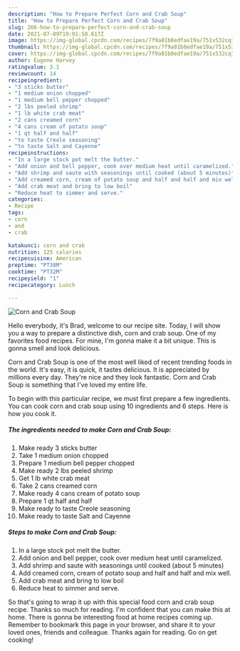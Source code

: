 ```yaml
---
description: "How to Prepare Perfect Corn and Crab Soup"
title: "How to Prepare Perfect Corn and Crab Soup"
slug: 266-how-to-prepare-perfect-corn-and-crab-soup
date: 2021-07-09T19:01:58.617Z
image: https://img-global.cpcdn.com/recipes/7f9a81b8edfae19a/751x532cq70/corn-and-crab-soup-recipe-main-photo.jpg
thumbnail: https://img-global.cpcdn.com/recipes/7f9a81b8edfae19a/751x532cq70/corn-and-crab-soup-recipe-main-photo.jpg
cover: https://img-global.cpcdn.com/recipes/7f9a81b8edfae19a/751x532cq70/corn-and-crab-soup-recipe-main-photo.jpg
author: Eugene Harvey
ratingvalue: 3.1
reviewcount: 14
recipeingredient:
- "3 sticks butter"
- "1 medium onion chopped"
- "1 medium bell pepper chopped"
- "2 lbs peeled shrimp"
- "1 lb white crab meat"
- "2 cans creamed corn"
- "4 cans cream of potato soup"
- "1 qt half and half"
- "to taste Creole seasoning"
- "to taste Salt and Cayenne"
recipeinstructions:
- "In a large stock pot melt the butter."
- "Add onion and bell pepper, cook over medium heat until caramelized."
- "Add shrimp and saute with seasonings until cooked (about 5 minutes)"
- "Add creamed corn, cream of potato soup and half and half and mix well."
- "Add crab meat and bring to low boil"
- "Reduce heat to simmer and serve."
categories:
- Recipe
tags:
- corn
- and
- crab

katakunci: corn and crab 
nutrition: 125 calories
recipecuisine: American
preptime: "PT38M"
cooktime: "PT32M"
recipeyield: "1"
recipecategory: Lunch

---
```



![Corn and Crab Soup](https://img-global.cpcdn.com/recipes/7f9a81b8edfae19a/751x532cq70/corn-and-crab-soup-recipe-main-photo.jpg)

Hello everybody, it's Brad, welcome to our recipe site. Today, I will show you a way to prepare a distinctive dish, corn and crab soup. One of my favorites food recipes. For mine, I'm gonna make it a bit unique. This is gonna smell and look delicious.



Corn and Crab Soup is one of the most well liked of recent trending foods in the world. It's easy, it is quick, it tastes delicious. It is appreciated by millions every day. They're nice and they look fantastic. Corn and Crab Soup is something that I've loved my entire life.


To begin with this particular recipe, we must first prepare a few ingredients. You can cook corn and crab soup using 10 ingredients and 6 steps. Here is how you cook it.

<!--inarticleads1-->

##### The ingredients needed to make Corn and Crab Soup:

1. Make ready 3 sticks butter
1. Take 1 medium onion chopped
1. Prepare 1 medium bell pepper chopped
1. Make ready 2 lbs peeled shrimp
1. Get 1 lb white crab meat
1. Take 2 cans creamed corn
1. Make ready 4 cans cream of potato soup
1. Prepare 1 qt half and half
1. Make ready to taste Creole seasoning
1. Make ready to taste Salt and Cayenne




<!--inarticleads2-->

##### Steps to make Corn and Crab Soup:

1. In a large stock pot melt the butter.
1. Add onion and bell pepper, cook over medium heat until caramelized.
1. Add shrimp and saute with seasonings until cooked (about 5 minutes)
1. Add creamed corn, cream of potato soup and half and half and mix well.
1. Add crab meat and bring to low boil
1. Reduce heat to simmer and serve.




So that's going to wrap it up with this special food corn and crab soup recipe. Thanks so much for reading. I'm confident that you can make this at home. There is gonna be interesting food at home recipes coming up. Remember to bookmark this page in your browser, and share it to your loved ones, friends and colleague. Thanks again for reading. Go on get cooking!
